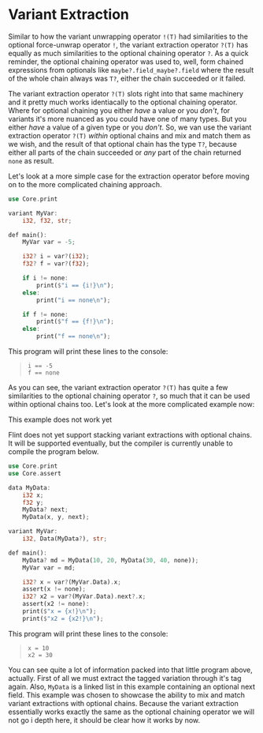 # Variant Extraction

Similar to how the variant unwrapping operator `!(T)` had similarities to the optional force-unwrap operator `!`, the variant extraction operator `?(T)` has equally as much similarities to the optional chaining operator `?`. As a quick reminder, the optional chaining operator was used to, well, form chained expressions from optionals like `maybe?.field_maybe?.field` where the result of the whole chain always was `T?`, either the chain succeeded or it failed.

The variant extraction operator `?(T)` slots right into that same machinery and it pretty much works identiacally to the optional chaining operator. Where for optional chaining you either *have* a value or you *don't*, for variants it's more nuanced as you could have one of many types. But you either *have* a value of a given type or you *don't*. So, we van use the variant extraction operator `?(T)` *within* optional chains and mix and match them as we wish, and the result of that optional chain has the type `T?`, because either all parts of the chain succeeded or *any* part of the chain returned `none` as result.

Let's look at a more simple case for the extraction operator before moving on to the more complicated chaining approach.

```rs
use Core.print

variant MyVar:
	i32, f32, str;

def main():
	MyVar var = -5;

	i32? i = var?(i32);
	f32? f = var?(f32);

	if i != none:
		print($"i == {i!}\n");
	else:
		print("i == none\n");

	if f != none:
		print($"f == {f!}\n");
	else:
		print("f == none\n");
```

This program will print these lines to the console:

> ```
> i == -5
> f == none
> ```

As you can see, the variant extraction operator `?(T)` has quite a few similarities to the optional chaining operator `?`, so much that it can be used within optional chains too. Let's look at the more complicated example now:

<div class="warning">

This example does not work yet

Flint does not yet support stacking variant extractions with optional chains. It will be supported eventually, but the compiler is currently unable to compile the program below.

</div>

```rs
use Core.print
use Core.assert

data MyData:
	i32 x;
	f32 y;
	MyData? next;
	MyData(x, y, next);

variant MyVar:
	i32, Data(MyData?), str;

def main():
	MyData? md = MyData(10, 20, MyData(30, 40, none));
	MyVar var = md;

	i32? x = var?(MyVar.Data).x;
	assert(x != none);
	i32? x2 = var?(MyVar.Data).next?.x;
	assert(x2 != none):
	print($"x = {x!}\n");
	print($"x2 = {x2!}\n");
```

This program will print these lines to the console:

> ```
> x = 10
> x2 = 30
> ```

You can see quite a lot of information packed into that little program above, actually. First of all we must extract the tagged variation through it's tag again. Also, `MyData` is a linked list in this example containing an optional next field. This example was chosen to showcase the ability to mix and match variant extractions with optional chains. Because the variant extraction essentially works exactly the same as the optional chaining operator we will not go i depth here, it should be clear how it works by now.
